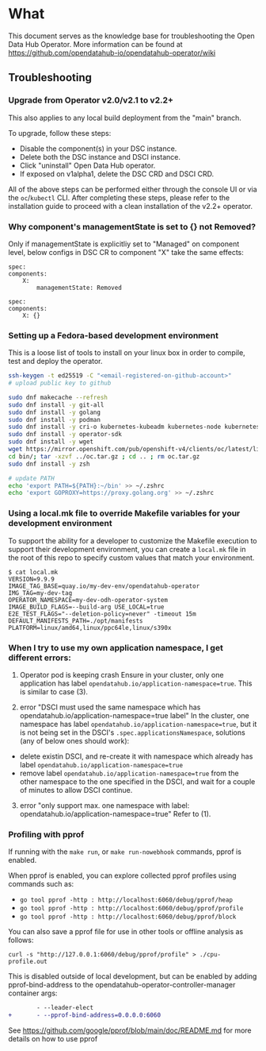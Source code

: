 # What

This document serves as the knowledge base for troubleshooting the Open Data Hub Operator.
More information can be found at https://github.com/opendatahub-io/opendatahub-operator/wiki

## Troubleshooting

### Upgrade from Operator v2.0/v2.1 to v2.2+

This also applies to any local build deployment from the "main" branch.

To upgrade, follow these steps:

- Disable the component(s) in your DSC instance.
- Delete both the DSC instance and DSCI instance.
- Click "uninstall" Open Data Hub operator.
- If exposed on v1alpha1, delete the DSC CRD and DSCI CRD.

All of the above steps can be performed either through the console UI or via the `oc`/`kubectl` CLI.
After completing these steps, please refer to the installation guide to proceed with a clean installation of the v2.2+ operator.


### Why component's managementState is set to {} not Removed?

Only if managementState is explicitliy set to "Managed" on component level, below configs in DSC CR to component "X" take the same effects:

```console
spec:
components:
    X:
        managementState: Removed

```

```console
spec:
components:
    X: {}
```

### Setting up a Fedora-based development environment

This is a loose list of tools to install on your linux box in order to compile, test and deploy the operator.

```bash
ssh-keygen -t ed25519 -C "<email-registered-on-github-account>"
# upload public key to github

sudo dnf makecache --refresh
sudo dnf install -y git-all
sudo dnf install -y golang
sudo dnf install -y podman
sudo dnf install -y cri-o kubernetes-kubeadm kubernetes-node kubernetes-client cri-tools
sudo dnf install -y operator-sdk
sudo dnf install -y wget
wget https://mirror.openshift.com/pub/openshift-v4/clients/oc/latest/linux/oc.tar.gz
cd bin/; tar -xzvf ../oc.tar.gz ; cd .. ; rm oc.tar.gz
sudo dnf install -y zsh

# update PATH
echo 'export PATH=${PATH}:~/bin' >> ~/.zshrc
echo 'export GOPROXY=https://proxy.golang.org' >> ~/.zshrc
```

### Using a local.mk file to override Makefile variables for your development environment

To support the ability for a developer to customize the Makefile execution to support their development environment, you can create a `local.mk` file in the root of this repo to specify custom values that match your environment.

```
$ cat local.mk
VERSION=9.9.9
IMAGE_TAG_BASE=quay.io/my-dev-env/opendatahub-operator
IMG_TAG=my-dev-tag
OPERATOR_NAMESPACE=my-dev-odh-operator-system
IMAGE_BUILD_FLAGS=--build-arg USE_LOCAL=true
E2E_TEST_FLAGS="--deletion-policy=never" -timeout 15m
DEFAULT_MANIFESTS_PATH=./opt/manifests
PLATFORM=linux/amd64,linux/ppc64le,linux/s390x
```

### When I try to use my own application namespace, I get different errors:

1. Operator pod is keeping crash
Ensure in your cluster, only one application has label `opendatahub.io/application-namespace=true`.  This is similar to case (3).

2. error "DSCI must used the same namespace which has opendatahub.io/application-namespace=true label"
In the cluster, one namespace has label `opendatahub.io/application-namespace=true`, but it is not being set in the DSCI's `.spec.applicationsNamespace`, solutions (any of below ones should work):
- delete existin DSCI, and re-create it with namespace which already has label `opendatahub.io/application-namespace=true`
- remove label `opendatahub.io/application-namespace=true` from the other namespace to the one specified in the DSCI, and wait for a couple of minutes to allow DSCI continue.

3. error "only support max. one namespace with label: opendatahub.io/application-namespace=true"
Refer to (1).

### Profiling with pprof

If running with the `make run`, or `make run-nowebhook` commands, pprof is enabled.

When pprof is enabled, you can explore collected pprof profiles using commands such as:

- `go tool pprof -http : http://localhost:6060/debug/pprof/heap`
- `go tool pprof -http : http://localhost:6060/debug/pprof/profile`
- `go tool pprof -http : http://localhost:6060/debug/pprof/block`

You can also save a pprof file for use in other tools or offline analysis as follows:

```shell
curl -s "http://127.0.0.1:6060/debug/pprof/profile" > ./cpu-profile.out
```

This is disabled outside of local development, but can be enabled by adding pprof-bind-address to the opendatahub-operator-controller-manager container args:

```diff
        - --leader-elect
+       - --pprof-bind-address=0.0.0.0:6060
```

See https://github.com/google/pprof/blob/main/doc/README.md for more details on how to use pprof
